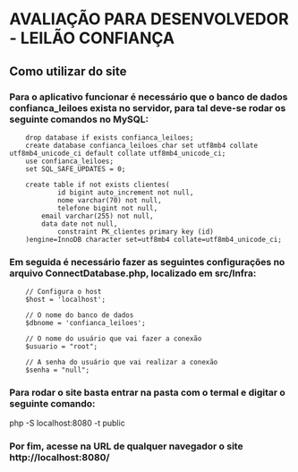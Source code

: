 # AVALIAÇÃO PARA DESENVOLVEDOR - LEILÃO CONFIANÇA

## Como utilizar do site

### Para o aplicativo funcionar é necessário que o banco de dados confianca_leiloes exista no servidor, para tal deve-se rodar os seguinte comandos no MySQL:

        drop database if exists confianca_leiloes;
        create database confianca_leiloes char set utf8mb4 collate utf8mb4_unicode_ci default collate utf8mb4_unicode_ci;
        use confianca_leiloes;
        set SQL_SAFE_UPDATES = 0;

        create table if not exists clientes(
                id bigint auto_increment not null,
                nome varchar(70) not null,
                telefone bigint not null,
            email varchar(255) not null,
            data date not null,
                constraint PK_clientes primary key (id)
        )engine=InnoDB character set=utf8mb4 collate=utf8mb4_unicode_ci;

### Em seguida é necessário fazer as seguintes configurações no arquivo ConnectDatabase.php, localizado em src/Infra:

        // Configura o host
        $host = 'localhost';

        // O nome do banco de dados
        $dbnome = 'confianca_leiloes';

        // O nome do usuário que vai fazer a conexão
        $usuario = "root";

        // A senha do usuário que vai realizar a conexão
        $senha = "null";

### Para rodar o site basta entrar na pasta com o termal e digitar o seguinte comando:

php -S localhost:8080 -t public

### Por fim, acesse na URL de qualquer navegador o site http://localhost:8080/
